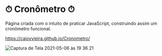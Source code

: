 # ⏱ Cronômetro ⏱
Página criada com o intuito de praticar JavaScript, construindo assim um cronômetro funcional.

https://caiovvieira.github.io/Cronometro/

![Captura de Tela 2021-05-06 às 19 36 21](https://user-images.githubusercontent.com/62302606/117373841-6b1e1280-aea2-11eb-9004-10038a46c462.png)

